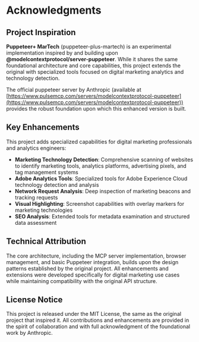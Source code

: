 # Acknowledgments

## Project Inspiration

**Puppeteer+ MarTech** (puppeteer-plus-martech) is an experimental implementation inspired by and building upon **@modelcontextprotocol/server-puppeteer**. While it shares the same foundational architecture and core capabilities, this project extends the original with specialized tools focused on digital marketing analytics and technology detection.

The official puppeteer server by Anthropic (available at [https://www.pulsemcp.com/servers/modelcontextprotocol-puppeteer](https://www.pulsemcp.com/servers/modelcontextprotocol-puppeteer)) provides the robust foundation upon which this enhanced version is built.

## Key Enhancements

This project adds specialized capabilities for digital marketing professionals and analytics engineers:

- **Marketing Technology Detection**: Comprehensive scanning of websites to identify marketing tools, analytics platforms, advertising pixels, and tag management systems
- **Adobe Analytics Tools**: Specialized tools for Adobe Experience Cloud technology detection and analysis
- **Network Request Analysis**: Deep inspection of marketing beacons and tracking requests
- **Visual Highlighting**: Screenshot capabilities with overlay markers for marketing technologies
- **SEO Analysis**: Extended tools for metadata examination and structured data assessment

## Technical Attribution

The core architecture, including the MCP server implementation, browser management, and basic Puppeteer integration, builds upon the design patterns established by the original project. All enhancements and extensions were developed specifically for digital marketing use cases while maintaining compatibility with the original API structure.

## License Notice

This project is released under the MIT License, the same as the original project that inspired it. All contributions and enhancements are provided in the spirit of collaboration and with full acknowledgment of the foundational work by Anthropic.
